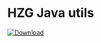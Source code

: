 # HZG Java utils

[ ![Download](https://api.bintray.com/packages/hzgde/hzg-wpn-projects/utils/images/download.svg) ](https://bintray.com/hzgde/hzg-wpn-projects/utils/_latestVersion)
